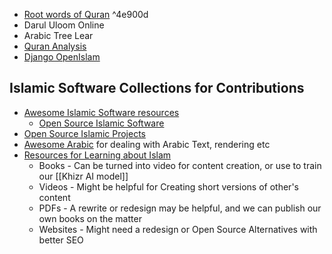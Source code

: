 - [Root words of Quran](https://www.rootwordsofquran.com/) ^4e900d
- Darul Uloom Online
- Arabic Tree Lear
- [Quran Analysis](https://www.qurananalysis.com/analysis/word-frequency.php?lang=EN)
- [Django OpenIslam](https://www.openislam.org/)


## Islamic Software Collections for Contributions
- [Awesome Islamic Software resources](https://github.com/AhmedKamal/awesome-Islam) 
	- [Open Source Islamic Software](https://github.com/AhmedKamal/awesome-Islam/blob/master/islamic-software/README.md)
- [Open Source Islamic Projects](https://github.com/choubari/Awesome-Muslims)
- [Awesome Arabic](https://github.com/01walid/awesome-arabic) for dealing with Arabic Text, rendering etc
- [Resources for Learning about Islam](https://github.com/JobeEnterprise/awesome-islam)
	- Books - Can be turned into video for content creation, or use to train our [[Khizr AI model]]
	- Videos - Might be helpful for Creating short versions of other's content
	- PDFs - A rewrite or redesign may be helpful, and we can publish our own books on the matter
	- Websites - Might need a redesign or Open Source Alternatives with better SEO
